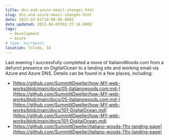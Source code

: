 ```yaml
---
title: dns-and-azure-email-changes.html
slug: dns-and-azure-email-changes-html
date: 2023-03-01T18:00:00.000Z
date_updated: 2023-04-05T03:27:14.000Z
tags: 
  - Development
  - Azure
# type: micropost
location: Toledo, IA
---
```


Last evening I successfully completed a move of ItalianoWoods.com from a defunct presence on DigitalOcean to a landing site and working email via Azure and Azure DNS. Details can be found in a few places, including:

- [https://github.com/SummittDweller/how-MY-web-works/blob/main/docs/05-italianowoods.com.md-](https://github.com/SummittDweller/how-MY-web-works/blob/main/docs/05-italianowoods.com.md-)[https://github.com/SummittDweller/how-MY-web-works/blob/main/docs/101-DigitalOcean.md](https://github.com/SummittDweller/how-MY-web-works/blob/main/docs/101-DigitalOcean.md)
- [https://github.com/SummittDweller/italiano-woods-11ty-landing-page](https://github.com/SummittDweller/italiano-woods-11ty-landing-page)
